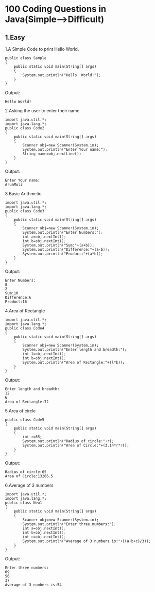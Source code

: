 # 100 Coding Questions in Java(Simple-->Difficult)

## 1.Easy

1.A Simple Code to print Hello World.
```
public class Sample
{
	public static void main(String[] args)
	{
		System.out.println("Hello  World!");
	}
}
```

Output:
```
Hello World! 
```

2.Asking the user to enter their name
```
import java.util.*;
import java.lang.*;
public class Code2
{
	public static void main(String[] args)
	{
		Scanner obj=new Scanner(System.in);
		System.out.println("Enter Your name:");
		String name=obj.nextLine();
	}
}
```

Output:
```
Enter Your name:
ArunMuli
```

3.Basic Arithmetic
```
import java.util.*;
import java.lang.*;
public class Code3
{
	public static void main(String[] args)
	{
		Scanner obj=new Scanner(System.in);
		System.out.println("Enter Numbers:");
		int a=obj.nextInt();
		int b=obj.nextInt();
		System.out.println("Sum:"+(a+b));
		System.out.println("Difference:"+(a-b));
		System.out.println("Product:"+(a*b));
	}
}
```

Output:
```
Enter Numbers:
8
2
Sum:10
Difference:6
Product:16
```

4.Area of Rectangle
```
import java.util.*;
import java.lang.*;
public class Code4
{
	public static void main(String[] args)
	{
		Scanner obj=new Scanner(System.in);
		System.out.println("Enter length and breadth:");
		int l=obj.nextInt();
		int b=obj.nextInt();
		System.out.println("Area of Rectangle:"+(l*b));
	}
}
```

Output:
```
Enter length and breadth:
12
6
Area of Rectangle:72
```

5.Area of circle
```
public class Code5
{
	public static void main(String[] args)
	{
		int r=65;
		System.out.println("Radius of circle:"+r);		
		System.out.println("Area of Circle:"+(3.14*r*r));
	}
}

```

Output:
```
Radius of circle:65
Area of Circle:13266.5
```

6.Average of 3 numbers
```
import java.util.*;
import java.lang.*;
public class New1
{
	public static void main(String[] args)
	{
		Scanner obj=new Scanner(System.in);
		System.out.println("Enter three numbers:");
		int a=obj.nextInt();
		int b=obj.nextInt();
		int c=obj.nextInt();
		System.out.println("Average of 3 numbers is:"+((a+b+c)/3));
	}
}
```

Output:
```
Enter three numbers:
69
56
37
Average of 3 numbers is:54
```

